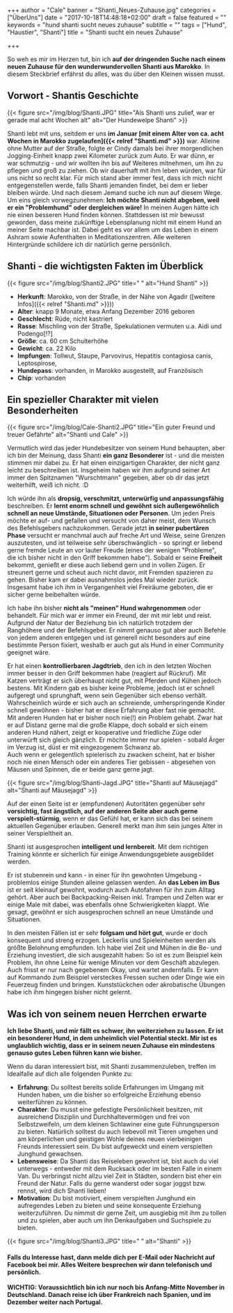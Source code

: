 +++
author = "Cale"
banner = "Shanti_Neues-Zuhause.jpg"
categories = ["ÜberUns"]
date = "2017-10-18T14:48:18+02:00"
draft = false
featured = ""
keywords = "hund shanti sucht neues zuhause"
subtitle = ""
tags = ["Hund", "Haustier", "Shanti"]
title = "Shanti sucht ein neues Zuhause"

+++

So weh es mir im Herzen tut, bin ich **auf der dringenden Suche nach einem neuen Zuhause für den wunderwundervollen Shanti aus Marokko**. In diesem Steckbrief erfährst du alles, was du über den Kleinen wissen musst.<!--more-->

## Vorwort - Shantis Geschichte

{{< figure src="/img/blog/Shanti.JPG" title="Als Shanti uns zulief, war er gerade mal acht Wochen alt" alt="Der Hundewelpe Shanti" >}}

Shanti lebt mit uns, seitdem er uns **im Januar [mit einem Alter von ca. acht Wochen in Marokko zugelaufen]({{< relref "Shanti.md" >}})** war. Alleine ohne Mutter auf der Straße, folgte er Cindy damals bei ihrer morgendlichen Jogging-Einheit knapp zwei Kilometer zurück zum Auto. Er war dünn, er war schmutzig - und wir wollten ihn bis auf Weiteres mitnehmen, um ihn zu pflegen und groß zu ziehen. Ob wir dauerhaft mit ihm leben würden, war für uns nicht so recht klar. Für mich stand aber immer fest, dass ich mich nicht entgegenstellen werde, falls Shanti jemanden findet, bei dem er lieber bleiben würde. Und nach diesem Jemand suche ich nun auf diesem Wege.     
Um eins gleich vorwegzunehmen: **Ich möchte Shanti nicht abgeben, weil er ein "Problemhund" oder dergleichen wäre!** In meinen Augen hätte ich nie einen besseren Hund finden können. Stattdessen ist mir bewusst geworden, dass meine zukünftige Lebensplanung nicht mit einem Hund an meiner Seite machbar ist. Dabei geht es vor allem um das Leben in einem Ashram sowie Aufenthalten in Meditationszentren. Alle weiteren Hintergründe schildere ich dir natürlich gerne persönlich.

## Shanti - die wichtigsten Fakten im Überblick

{{< figure src="/img/blog/Shanti2.JPG" title=" " alt="Hund Shanti" >}}

- **Herkunft**: Marokko, von der Straße, in der Nähe von Agadir ([weitere Infos]({{< relref "Shanti.md" >}}))
- **Alter**: knapp 9 Monate, etwa Anfang Dezember 2016 geboren
- **Geschlecht**: Rüde, nicht kastriert
- **Rasse**: Mischling von der Straße, Spekulationen vermuten u.a. Aidi und Podengo[!?]
- **Größe**: ca. 60 cm Schulterhöhe
- **Gewicht**: ca. 22 Kilo
- **Impfungen**: Tollwut, Staupe, Parvovirus, Hepatitis contagiosa canis, Leptospirose, 
- **Hundepass**: vorhanden, in Marokko ausgestellt, auf Französisch
- **Chip**: vorhanden

## Ein spezieller Charakter mit vielen Besonderheiten

{{< figure src="/img/blog/Cale-Shanti2.JPG" title="Ein guter Freund und treuer Gefährte" alt="Shanti und Cale" >}}

Vermutlich wird das jeder Hundebesitzer von seinem Hund behaupten, aber ich bin der Meinung, dass Shanti **ein ganz Besonderer** ist - und die meisten stimmen mir dabei zu. 
Er hat einen einzigartigen Charakter, der nicht ganz leicht zu beschreiben ist. Insgeheim haben wir ihm aufgrund seiner Art immer den Spitznamen "Wurschtmann" gegeben, aber ob dir das jetzt weiterhilft, weiß ich nicht. :D

Ich würde ihn als **dropsig, verschmitzt, unterwürfig und anpassungsfähig** beschreiben. Er **lernt enorm schnell und gewöhnt sich außergewöhnlich schnell an neue Umstände, Situationen oder Personen**. 
Um jeden Preis möchte er auf- und gefallen und versucht von daher meist, dem Wunsch des Befehlsgebers nachzukommen. Gerade jetzt **in seiner pubertären Phase** versucht er manchmal auch auf freche Art und Weise, seine Grenzen auszutesten, und ist teilweise sehr überschwänglich - so springt er liebend gerne fremde Leute an vor lauter Freude (eines der wenigen "Probleme", die ich bisher nicht in den Griff bekommen habe"). Sobald er seine **Freiheit** bekommt, genießt er diese auch liebend gern und in vollen Zügen. Er streunert gerne und scheut auch nicht davor, mit Fremden spazieren zu gehen. Bisher kam er dabei ausnahmslos jedes Mal wieder zurück. Insgesamt habe ich ihm in Vergangenheit viel Freiräume geboten, die er sicher gerne beibehalten würde.

Ich habe ihn bisher **nicht als "meinen" Hund wahrgenommen** oder behandelt. Für mich war er immer ein Freund, der mit mir lebt und reist. Aufgrund der Natur der Beziehung bin ich natürlich trotzdem der Ranghöhere und der Befehlsgeber. Er nimmt genauso gut aber auch Befehle von jedem anderen entgegen und ist generell nicht besonders auf eine bestimmte Person fixiert, weshalb er auch gut als Hund in einer Community geeignet wäre.

Er hat einen **kontrollierbaren Jagdtrieb**, den ich in den letzten Wochen immer besser in den Griff bekommen habe (reagiert auf Rückruf). Mit Katzen verträgt er sich überhaupt nicht gut, mit Pferden und Kühen jedoch bestens. Mit Kindern gab es bisher keine Probleme, jedoch ist er schnell aufgeregt und sprunghaft, wenn sein Gegenüber sich ebenso verhält. Wahrscheinlich würde er sich auch an schreiende, umherspringende Kinder schnell gewöhnen - bisher hat er diese Erfahrung aber fast nie gemacht.     
Mit anderen Hunden hat er bisher noch nie(!) ein Problem gehabt. Zwar hat er auf Distanz gerne mal die große Klappe, doch sobald er sich einem anderen Hund nähert, zeigt er kooperative und friedliche Züge oder unterwürft sich gleich gänzlich. Er möchte immer nur spielen - sobald Ärger im Verzug ist, düst er mit eingezogenem Schwanz ab.   
Auch wenn er gelegentlich spielerisch zu zwacken scheint, hat er bisher noch nie einen Mensch oder ein anderes Tier gebissen - abgesehen von Mäusen und Spinnen, die er beide ganz gerne jagt.

{{< figure src="/img/blog/Shanti-Jagd.JPG" title="Shanti auf Mäusejagd" alt="Shanti auf Mäusejagd" >}}

Auf der einen Seite ist er (empfundenen) Autoritäten gegenüber sehr **vorsichtig, fast ängstlich, auf der anderen Seite aber auch gerne verspielt-stürmig**, wenn er das Gefühl hat, er kann sich das bei seinem aktuellen Gegenüber erlauben. Generell merkt man ihm sein junges Alter in seiner Verspieltheit an.

Shanti ist ausgesprochen **intelligent und lernbereit**. Mit dem richtigen Training könnte er sicherlich für einige Anwendungsgebiete ausgebildet werden.

Er ist stubenrein und kann - in einer für ihn gewohnten Umgebung - problemlos einige Stunden alleine gelassen werden. An **das Leben im Bus** ist er seit kleinauf gewohnt, wodurch auch Autofahren für ihn zum Alltag gehört. Aber auch bei Backpacking-Reisen inkl. Trampen und Zelten war er einige Male mit dabei, was ebenfalls ohne Schwierigkeiten klappt. Wie gesagt, gewöhnt er sich ausgesprochen schnell an neue Umstände und Situationen.

In den meisten Fällen ist er sehr **folgsam und hört gut**, wurde er doch konsequent und streng erzogen. Leckerlis und Spieleinheiten werden als größte Belohnung empfunden. Ich habe viel Zeit und Mühen in die Be- und Erziehung investiert, die sich ausgezahlt haben: So ist es zum Beispiel kein Problem, ihn ohne Leine für wenige Minuten vor dem Geschäft abzulegen. Auch frisst er nur nach gegebenem Okay, und wartet andernfalls. Er kann auf Kommando zum Beispiel versteckes Fressen suchen oder Dinge wie ein Feuerzeug finden und bringen. Kunststückchen oder akrobatische Übungen habe ich ihm hingegen bisher nicht gelernt.

## Was ich von seinem neuen Herrchen erwarte

**Ich liebe Shanti, und mir fällt es schwer, ihn weiterziehen zu lassen. Er ist ein besonderer Hund, in dem unheimlich viel Potential steckt. Mir ist es unglaublich wichtig, dass er in seinem neuen Zuhause ein mindestens genauso gutes Leben führen kann wie bisher.** 

Wenn du daran interessiert bist, mit Shanti zusammenzuleben, treffen im Idealfalle auf dich alle folgenden Punkte zu:

- **Erfahrung**: Du solltest bereits solide Erfahrungen im Umgang mit Hunden haben, um die bisher so erfolgreiche Erziehung ebenso weiterführen zu können.
- **Charakter**: Du musst eine gefestigte Persönlichkeit besitzen, mit ausreichend Disziplin und Durchhaltevermögen und frei von Selbstzweifeln, um dem kleinen Schlawiner eine gute Führungsperson zu bieten. Natürlich solltest du auch liebevoll mit Tieren umgehen und am körperlichen und geistigen Wohle deines neuen vierbeinigen Freunds interessiert sein. Du bist aufgeweckt und einem verspielten Junghund gewachsen.
- **Lebensweise**: Da Shanti das Reiseleben gewohnt ist, bist auch du viel unterwegs - entweder mit dem Rucksack oder im besten Falle in einem Van. Du verbringst nicht allzu viel Zeit in Städten, sondern bist eher ein Freund der Natur. Falls du gerne wanderst oder sogar joggst bzw. rennst, wird dich Shanti lieben!
- **Motivation**: Du bist motiviert, einem verspielten Junghund ein aufregendes Leben zu bieten und seine konsequente Erziehung weiterzuführen. Du nimmst dir gerne Zeit, um ausgiebig mit ihm zu tollen und zu spielen, aber auch um ihn Denkaufgaben und Suchspiele zu bieten.

{{< figure src="/img/blog/Shanti3.JPG" title=" " alt="Shanti" >}}

#### Falls du Interesse hast, dann melde dich per E-Mail oder Nachricht auf Facebook bei mir. Alles Weitere besprechen wir dann telefonisch und persönlich.
**WICHTIG: Voraussichtlich bin ich nur noch bis Anfang-Mitte November in Deutschland. Danach reise ich über Frankreich nach Spanien, und im Dezember weiter nach Portugal.**
